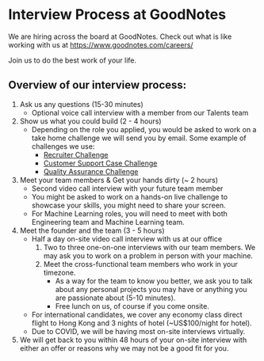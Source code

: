 # Interview Process at GoodNotes

We are hiring across the board at GoodNotes. Check out what is like working with us at https://www.goodnotes.com/careers/

Join us to do the best work of your life.

## Overview of our interview process:

1. Ask us any questions (15-30 minutes)
    - Optional voice call interview with a member from our Talents team
2. Show us what you could build (2 - 4 hours)
    - Depending on the role you applied, you would be asked to work on a take home challenge we will send you by email. Some example of challenges we use:
        - [Recruiter Challenge](recruiter.md)
        - [Customer Support Case Challenge](customer-support.md)
        - [Quality Assurance Challenge](quality-assurance.md)
3. Meet your team members & Get your hands dirty (~ 2 hours)
    - Second video call interview with your future team member
    - You might be asked to work on a hands-on live challenge to showcase your skills, you might need to share your screen.
    - For Machine Learning roles, you will need to meet with both Engineering team and Machine Learning team. 
4. Meet the founder and the team (3 - 5 hours)
    - Half a day on-site video call interview with us at our office
        1. Two to three one-on-one interviews with our team members. We may ask you to work on a problem in person with your machine.
        2. Meet the cross-functional team members who work in your timezone.
            - As a way for the team to know you better, we ask you to talk about any personal projects you may have or anything you are passionate about (5-10 minutes).
            - Free lunch on us, of course if you come onsite.
    - For international candidates, we cover any economy class direct flight to Hong Kong and 3 nights of hotel (~US$100/night for hotel).
    - Due to COVID, we will be having most on-site interviews virtually. 
4. We will get back to you within 48 hours of your on-site interview with either an offer or reasons why we may not be a good fit for you.
